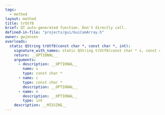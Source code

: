 ```yaml
---
tags:
  - method
layout: method
title: trUtf8
brief: QT auto-generated function. Don't directly call.
defined-in-file: "projects/gui/GuiCamArray.h"
owner: gwjensen
overloads:
  static QString trUtf8(const char *, const char *, int):
    signature_with_names: static QString trUtf8(const char * s, const char * c, int n)
    return: __OPTIONAL__
    arguments:
      - description: __OPTIONAL__
        name: s
        type: const char *
      - name: c
        type: const char *
        description: __OPTIONAL__
      - name: n
        description: __OPTIONAL__
        type: int
    description: __MISSING__
---
```


